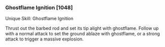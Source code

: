 ### Ghostflame Ignition [1048]

Unique Skill: Ghostflame Ignition

Thrust out the barbed rod and set its tip alight with ghostflame. Follow up with a normal attack to set the ground ablaze with ghostflame, or a strong attack to trigger a massive explosion.